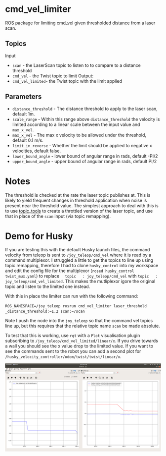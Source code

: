 # cmd_vel_limiter

ROS package for limiting cmd_vel given thresholded distance from a laser scan.

## Topics

Input
 - `scan` - the LaserScan topic to listen to to compare to a distance threshold
 - `cmd_vel` - the Twist topic to limit
Output:
 - `cmd_vel_limited`- the Twist topic with the limit applied

## Parameters

 - `distance_threshold` - The distance threshold to apply to the laser scan, default 1m.
 - `scale_range` - Within this range above `distance_threshold` the velocity is limited according to a linear scale between the input value and `max_x_vel`.
 - `max_x_vel` - The max x velocity to be allowed under the threshold, default 0.1 m/s.
 - `limit_in_reverse` - Whether the limit should be applied to negative x velocities, default false.
 - `lower_bound_angle` - lower bound of angular range in rads, default -PI/2
 - `upper_bound_angle` - upper bound of angular range in rads, default PI/2

 # Notes

 The threshold is checked at the rate the laser topic publishes at. This is likely to yield frequent changes in threshold application when noise is present near the threshold value. The simplest approach to deal with this is to use [topic_tools](https://wiki.ros.org/topic_tools) to create a throttled version of the laser topic, and use that in place of the `scan` input (via topic remapping).

# Demo for Husky 

If you are testing this with the default Husky launch files, the command velocity from teleop is sent to `/joy_teleop/cmd_vel` where it is read by a command multiplexor. I struggled a little to get the topics to line up using topic remapping, therefore I had to clone `husky_control` into my workspace and edit the config file for the multiplexor (`rosed husky_control twist_mux.yaml`) to replace `  topic   : joy_teleop/cmd_vel` with   `topic   : joy_teleop/cmd_vel_limited`. This makes the mutliplexor igore the original topic and listen to the limited one instead.

With this in place the limiter can run with the following command:

`ROS_NAMESPACE=/joy_teleop rosrun cmd_vel_limiter laser_threshold _distance_threshold:=1.2 scan:=/scan`

Note I push the node into the `joy_teleop` so that the command vel topics line up, but this requires that the relative topic name `scan` be made absolute.


To test that this is working, use `rqt` with a `Plot` visualisation plugin subscribing to `/joy_teleop/cmd_vel_limited/linear/x`. If you drive towards a wall you should see the x value drop to the limited value. If you want to see the commands sent to the robot you can add a second plot for `/husky_velocity_controller/odom/twist/twist/linear/x`.

![RQT plot of limited x vel](./rqt.png "RQT plot of limited x velp")
